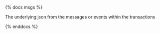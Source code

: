 {% docs msgs %}

The underlying json from the messages or events within the transactions

{% enddocs %}